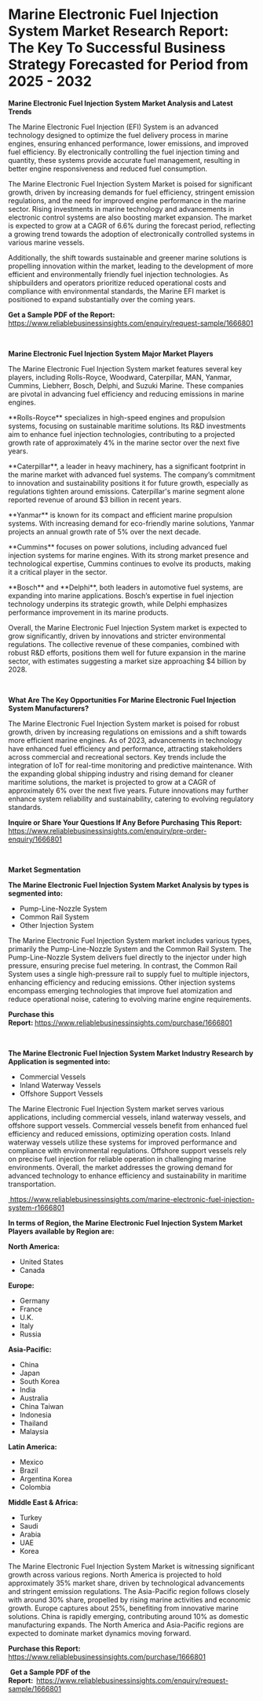 <p><h1>Marine Electronic Fuel Injection System Market Research Report: The Key To Successful Business Strategy Forecasted for Period from 2025 - 2032</h1></p><p><strong>Marine Electronic Fuel Injection System Market Analysis and Latest Trends</strong></p>
<p><p>The Marine Electronic Fuel Injection (EFI) System is an advanced technology designed to optimize the fuel delivery process in marine engines, ensuring enhanced performance, lower emissions, and improved fuel efficiency. By electronically controlling the fuel injection timing and quantity, these systems provide accurate fuel management, resulting in better engine responsiveness and reduced fuel consumption.</p><p>The Marine Electronic Fuel Injection System Market is poised for significant growth, driven by increasing demands for fuel efficiency, stringent emission regulations, and the need for improved engine performance in the marine sector. Rising investments in marine technology and advancements in electronic control systems are also boosting market expansion. The market is expected to grow at a CAGR of 6.6% during the forecast period, reflecting a growing trend towards the adoption of electronically controlled systems in various marine vessels.</p><p>Additionally, the shift towards sustainable and greener marine solutions is propelling innovation within the market, leading to the development of more efficient and environmentally friendly fuel injection technologies. As shipbuilders and operators prioritize reduced operational costs and compliance with environmental standards, the Marine EFI market is positioned to expand substantially over the coming years.</p></p>
<p><strong>Get a Sample PDF of the Report:&nbsp;</strong> <a href="https://www.reliablebusinessinsights.com/enquiry/request-sample/1666801?utm_campaign=3533&utm_medium=2&utm_source=Github&utm_content=ia&utm_term=16042025&utm_id=marine-electronic-fuel-injection-system">https://www.reliablebusinessinsights.com/enquiry/request-sample/1666801</a></p>
<p>&nbsp;</p>
<p><strong>Marine Electronic Fuel Injection System Major Market Players</strong></p>
<p><p>The Marine Electronic Fuel Injection System market features several key players, including Rolls-Royce, Woodward, Caterpillar, MAN, Yanmar, Cummins, Liebherr, Bosch, Delphi, and Suzuki Marine. These companies are pivotal in advancing fuel efficiency and reducing emissions in marine engines.</p><p>**Rolls-Royce** specializes in high-speed engines and propulsion systems, focusing on sustainable maritime solutions. Its R&D investments aim to enhance fuel injection technologies, contributing to a projected growth rate of approximately 4% in the marine sector over the next five years.</p><p>**Caterpillar**, a leader in heavy machinery, has a significant footprint in the marine market with advanced fuel systems. The company’s commitment to innovation and sustainability positions it for future growth, especially as regulations tighten around emissions. Caterpillar's marine segment alone reported revenue of around $3 billion in recent years.</p><p>**Yanmar** is known for its compact and efficient marine propulsion systems. With increasing demand for eco-friendly marine solutions, Yanmar projects an annual growth rate of 5% over the next decade.</p><p>**Cummins** focuses on power solutions, including advanced fuel injection systems for marine engines. With its strong market presence and technological expertise, Cummins continues to evolve its products, making it a critical player in the sector.</p><p>**Bosch** and **Delphi**, both leaders in automotive fuel systems, are expanding into marine applications. Bosch’s expertise in fuel injection technology underpins its strategic growth, while Delphi emphasizes performance improvement in its marine products.</p><p>Overall, the Marine Electronic Fuel Injection System market is expected to grow significantly, driven by innovations and stricter environmental regulations. The collective revenue of these companies, combined with robust R&D efforts, positions them well for future expansion in the marine sector, with estimates suggesting a market size approaching $4 billion by 2028.</p></p>
<p>&nbsp;</p>
<p><strong>What Are The Key Opportunities For Marine Electronic Fuel Injection System Manufacturers?</strong></p>
<p><p>The Marine Electronic Fuel Injection System market is poised for robust growth, driven by increasing regulations on emissions and a shift towards more efficient marine engines. As of 2023, advancements in technology have enhanced fuel efficiency and performance, attracting stakeholders across commercial and recreational sectors. Key trends include the integration of IoT for real-time monitoring and predictive maintenance. With the expanding global shipping industry and rising demand for cleaner maritime solutions, the market is projected to grow at a CAGR of approximately 6% over the next five years. Future innovations may further enhance system reliability and sustainability, catering to evolving regulatory standards.</p></p>
<p><strong>Inquire or Share Your Questions If Any Before Purchasing This Report:</strong> <a href="https://www.reliablebusinessinsights.com/enquiry/pre-order-enquiry/1666801?utm_campaign=3533&utm_medium=2&utm_source=Github&utm_content=ia&utm_term=16042025&utm_id=marine-electronic-fuel-injection-system">https://www.reliablebusinessinsights.com/enquiry/pre-order-enquiry/1666801</a></p>
<p>&nbsp;</p>
<p><strong>Market Segmentation</strong></p>
<p><strong>The Marine Electronic Fuel Injection System Market Analysis by types is segmented into:</strong></p>
<p><ul><li>Pump-Line-Nozzle System</li><li>Common Rail System</li><li>Other Injection System</li></ul></p>
<p><p>The Marine Electronic Fuel Injection System market includes various types, primarily the Pump-Line-Nozzle System and the Common Rail System. The Pump-Line-Nozzle System delivers fuel directly to the injector under high pressure, ensuring precise fuel metering. In contrast, the Common Rail System uses a single high-pressure rail to supply fuel to multiple injectors, enhancing efficiency and reducing emissions. Other injection systems encompass emerging technologies that improve fuel atomization and reduce operational noise, catering to evolving marine engine requirements.</p></p>
<p><strong>Purchase this Report:&nbsp;</strong><a href="https://www.reliablebusinessinsights.com/purchase/1666801?utm_campaign=3533&utm_medium=2&utm_source=Github&utm_content=ia&utm_term=16042025&utm_id=marine-electronic-fuel-injection-system">https://www.reliablebusinessinsights.com/purchase/1666801</a></p>
<p>&nbsp;</p>
<p><strong>The Marine Electronic Fuel Injection System Market Industry Research by Application is segmented into:</strong></p>
<p><ul><li>Commercial Vessels</li><li>Inland Waterway Vessels</li><li>Offshore Support Vessels</li></ul></p>
<p><p>The Marine Electronic Fuel Injection System market serves various applications, including commercial vessels, inland waterway vessels, and offshore support vessels. Commercial vessels benefit from enhanced fuel efficiency and reduced emissions, optimizing operation costs. Inland waterway vessels utilize these systems for improved performance and compliance with environmental regulations. Offshore support vessels rely on precise fuel injection for reliable operation in challenging marine environments. Overall, the market addresses the growing demand for advanced technology to enhance efficiency and sustainability in maritime transportation.</p></p>
<p><a href="https://www.reliablebusinessinsights.com/marine-electronic-fuel-injection-system-r1666801?utm_campaign=3533&utm_medium=2&utm_source=Github&utm_content=ia&utm_term=16042025&utm_id=marine-electronic-fuel-injection-system">&nbsp;https://www.reliablebusinessinsights.com/marine-electronic-fuel-injection-system-r1666801</a></p>
<p><strong>In terms of Region, the Marine Electronic Fuel Injection System Market Players available by Region are:</strong></p>
<p>
    <p> <strong> North America: </strong>
        <ul>
            <li>United States</li>
            <li>Canada</li>
        </ul>
        </p> 
    <p> <strong> Europe: </strong>
        <ul>
            <li>Germany</li>
            <li>France</li>
            <li>U.K.</li>
            <li>Italy</li>
            <li>Russia</li>
        </ul>
        </p> 
    <p> <strong> Asia-Pacific: </strong>
        <ul>
            <li>China</li>
            <li>Japan</li>
            <li>South Korea</li>
            <li>India</li>
            <li>Australia</li>
            <li>China Taiwan</li>
            <li>Indonesia</li>
            <li>Thailand</li>
            <li>Malaysia</li>
        </ul>
        </p> 
    <p> <strong> Latin America: </strong>
        <ul>
            <li>Mexico</li>
            <li>Brazil</li>
            <li>Argentina Korea</li>
            <li>Colombia</li>
        </ul>
        </p> 
    <p> <strong> Middle East & Africa: </strong>
        <ul>
            <li>Turkey</li>
            <li>Saudi</li>
            <li>Arabia</li>
            <li>UAE</li>
            <li>Korea</li>
        </ul>
    </p>
    </p>
<p><p>The Marine Electronic Fuel Injection System Market is witnessing significant growth across various regions. North America is projected to hold approximately 35% market share, driven by technological advancements and stringent emission regulations. The Asia-Pacific region follows closely with around 30% share, propelled by rising marine activities and economic growth. Europe captures about 25%, benefiting from innovative marine solutions. China is rapidly emerging, contributing around 10% as domestic manufacturing expands. The North America and Asia-Pacific regions are expected to dominate market dynamics moving forward.</p></p>
<p><strong>Purchase this Report: </strong><a href="https://www.reliablebusinessinsights.com/purchase/1666801?utm_campaign=3533&utm_medium=2&utm_source=Github&utm_content=ia&utm_term=16042025&utm_id=marine-electronic-fuel-injection-system">https://www.reliablebusinessinsights.com/purchase/1666801</a></p>
<p>&nbsp;<strong>Get a Sample PDF of the Report:&nbsp;&nbsp;</strong><a href="https://www.reliablebusinessinsights.com/enquiry/request-sample/1666801?utm_campaign=3533&utm_medium=2&utm_source=Github&utm_content=ia&utm_term=16042025&utm_id=marine-electronic-fuel-injection-system">https://www.reliablebusinessinsights.com/enquiry/request-sample/1666801</a></p>
<p><strong></strong></p>
<p><p></p><p></p><p></p></p>